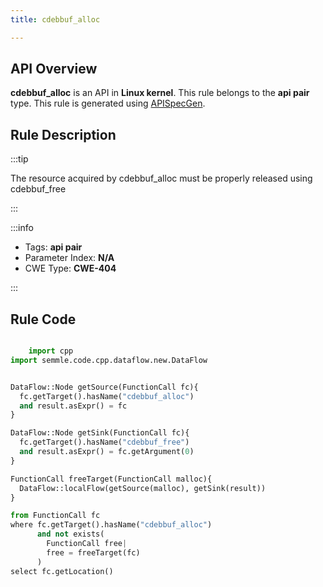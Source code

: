 ```yaml
---
title: cdebbuf_alloc

---
```



## API Overview
**cdebbuf_alloc** is an API in **Linux kernel**. This rule belongs to the **api pair** type. This rule is generated using [APISpecGen](../../tools/APISpecGen).
## Rule Description

:::tip

The resource acquired by cdebbuf_alloc must be properly released using cdebbuf_free

:::

:::info

- Tags: **api pair**
- Parameter Index: **N/A**
- CWE Type: **CWE-404**

:::

## Rule Code
```python

    import cpp
import semmle.code.cpp.dataflow.new.DataFlow


DataFlow::Node getSource(FunctionCall fc){
  fc.getTarget().hasName("cdebbuf_alloc")
  and result.asExpr() = fc
}

DataFlow::Node getSink(FunctionCall fc){
  fc.getTarget().hasName("cdebbuf_free")
  and result.asExpr() = fc.getArgument(0)
}

FunctionCall freeTarget(FunctionCall malloc){
  DataFlow::localFlow(getSource(malloc), getSink(result))
}

from FunctionCall fc
where fc.getTarget().hasName("cdebbuf_alloc")
      and not exists(
        FunctionCall free| 
        free = freeTarget(fc)
      )
select fc.getLocation()

    
```